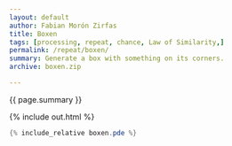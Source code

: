 ```yaml
---   
layout: default
author: Fabian Morón Zirfas
title: Boxen
tags: [processing, repeat, chance, Law of Similarity,]
permalink: /repeat/boxen/
summary: Generate a box with something on its corners.    
archive: boxen.zip

---  
```


<div class="hero">{{ page.summary }}</div>

<!-- more -->

{% include out.html %}

```java
{% include_relative boxen.pde %}
```


